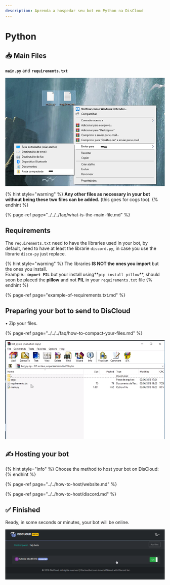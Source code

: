```yaml
---
description: Aprenda a hospedar seu bot em Python na DisCloud
---
```


# Python

## 📥 Main Files

**`main.py`** and **`requirements.txt`**

![The main file of your bot, that is, the local where is the bot.run\(\). USUALLY is main.py](../../../.gitbook/assets/capturar%20%281%29.PNG)

{% hint style="warning" %}
**Any other files as necessary in your bot without being these two files can be added.** \(this goes for cogs too\).
{% endhint %}

{% page-ref page="../../../faq/what-is-the-main-file.md" %}

## Requirements

The `requirements.txt` need to have the libraries used in your bot, by default, need to have at least the librarie `discord.py`, in case you use the librarie `disco-py` just replace.

{% hint style="warning" %}
The libraries **IS NOT the ones you import** but the ones you install.  
Example.: **`import PIL`** but your install using**`pip install pillow`**, should soon be placed the **pillow** and not **PIL** in your `requirements.txt` file
{% endhint %}

{% page-ref page="example-of-requirements.txt.md" %}

## Preparing your bot to send to DisCloud

• Zip your files.

{% page-ref page="../../../faq/how-to-compact-your-files.md" %}

![Exemplo no Windows](../../../.gitbook/assets/image%20%2812%29.png)



## ✍ Hosting your bot

{% hint style="info" %}
Choose the method to host your bot on DisCloud:
{% endhint %}

{% page-ref page="../../how-to-host/website.md" %}

{% page-ref page="../../how-to-host/discord.md" %}

## ✅ Finished <a id="finalizado"></a>

Ready, in some seconds or minutes, your bot will be online.

![](../../../.gitbook/assets/capturar.PNG)

